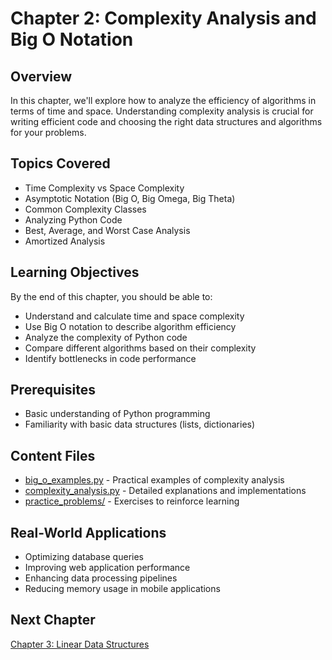 # Chapter 2: Complexity Analysis and Big O Notation

## Overview
In this chapter, we'll explore how to analyze the efficiency of algorithms in terms of time and space. Understanding complexity analysis is crucial for writing efficient code and choosing the right data structures and algorithms for your problems.

## Topics Covered
- Time Complexity vs Space Complexity
- Asymptotic Notation (Big O, Big Omega, Big Theta)
- Common Complexity Classes
- Analyzing Python Code
- Best, Average, and Worst Case Analysis
- Amortized Analysis

## Learning Objectives
By the end of this chapter, you should be able to:
- Understand and calculate time and space complexity
- Use Big O notation to describe algorithm efficiency
- Analyze the complexity of Python code
- Compare different algorithms based on their complexity
- Identify bottlenecks in code performance

## Prerequisites
- Basic understanding of Python programming
- Familiarity with basic data structures (lists, dictionaries)

## Content Files
- [big_o_examples.py](big_o_examples.py) - Practical examples of complexity analysis
- [complexity_analysis.py](complexity_analysis.py) - Detailed explanations and implementations
- [practice_problems/](practice_problems/) - Exercises to reinforce learning

## Real-World Applications
- Optimizing database queries
- Improving web application performance
- Enhancing data processing pipelines
- Reducing memory usage in mobile applications

## Next Chapter
[Chapter 3: Linear Data Structures](../03_linear_structures/)